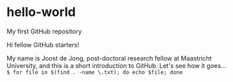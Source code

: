 # hello-world
My first GitHub repository

Hi fellow GitHub starters!

My name is Joost de Jong, post-doctoral research fellow at Maastricht University, and this is a short introduction to GitHub. Let's see how it goes...
`$ for file in $(find . -name \.txt); do echo $file; done`

